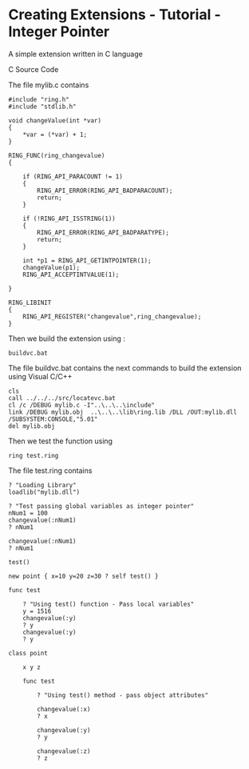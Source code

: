 Creating Extensions - Tutorial - Integer Pointer
================================================

A simple extension written in C language

C Source Code

The file mylib.c contains

	#include "ring.h"
	#include "stdlib.h"

	void changeValue(int *var)
	{
		*var = (*var) + 1;
	}

	RING_FUNC(ring_changevalue)
	{

		if (RING_API_PARACOUNT != 1)
		{
			RING_API_ERROR(RING_API_BADPARACOUNT);
			return;
		}

		if (!RING_API_ISSTRING(1))
		{
			RING_API_ERROR(RING_API_BADPARATYPE);
			return;
		}

		int *p1 = RING_API_GETINTPOINTER(1);
		changeValue(p1);
		RING_API_ACCEPTINTVALUE(1);

	}

	RING_LIBINIT
	{
		RING_API_REGISTER("changevalue",ring_changevalue);
	}

Then we build the extension using : 

	buildvc.bat

The file buildvc.bat contains the next commands to build the extension using Visual C/C++ 

	cls
	call ../../../src/locatevc.bat
	cl /c /DEBUG mylib.c -I"..\..\..\include"
	link /DEBUG mylib.obj  ..\..\..\lib\ring.lib /DLL /OUT:mylib.dll /SUBSYSTEM:CONSOLE,"5.01" 
	del mylib.obj

Then we test the function using

	ring test.ring

The file test.ring contains

	? "Loading Library"
	loadlib("mylib.dll")

	? "Test passing global variables as integer pointer"
	nNum1 = 100
	changevalue(:nNum1)
	? nNum1

	changevalue(:nNum1)
	? nNum1

	test()

	new point { x=10 y=20 z=30 ? self test() }

	func test

		? "Using test() function - Pass local variables"
		y = 1516
		changevalue(:y)
		? y
		changevalue(:y)
		? y

	class point 

		x y z

		func test

			? "Using test() method - pass object attributes"

			changevalue(:x)
			? x

			changevalue(:y)
			? y

			changevalue(:z)
			? z
